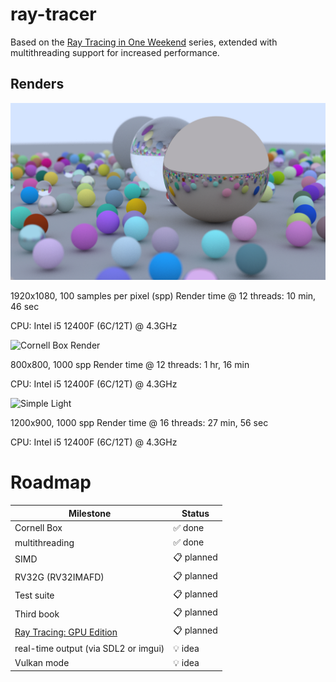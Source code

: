 # ray-tracer
Based on the [Ray Tracing in One Weekend](https://raytracing.github.io/) series, extended with multithreading support for increased performance.

## Renders
![Random Spheres Render](renders/render_1920_1080_100.jpg)

1920x1080, 100 samples per pixel (spp)
Render time @ 12 threads: 10 min, 46 sec

CPU: Intel i5 12400F (6C/12T) @ 4.3GHz

![Cornell Box Render](renders/render_800_800_1000.jpg)

800x800, 1000 spp
Render time @ 12 threads: 1 hr, 16 min

CPU: Intel i5 12400F (6C/12T) @ 4.3GHz

![Simple Light](renders/render_1200_900_1000.jpg)

1200x900, 1000 spp
Render time @ 16 threads: 27 min, 56 sec

CPU: Intel i5 12400F (6C/12T) @ 4.3GHz

# Roadmap
| Milestone | Status |
| - | - | 
| Cornell Box | ✅ done | 
| multithreading | ✅ done | 
| SIMD | 📋 planned |
| RV32G (RV32IMAFD) | 📋 planned | 
| Test suite | 📋 planned | 
| Third book | 📋 planned | 
| [Ray Tracing: GPU Edition](https://raytracing.github.io/gpu-tracing/book/RayTracingGPUEdition.html) | 📋 planned | 
| real-time output (via SDL2 or imgui) | 💡 idea | 
| Vulkan mode | 💡 idea |

